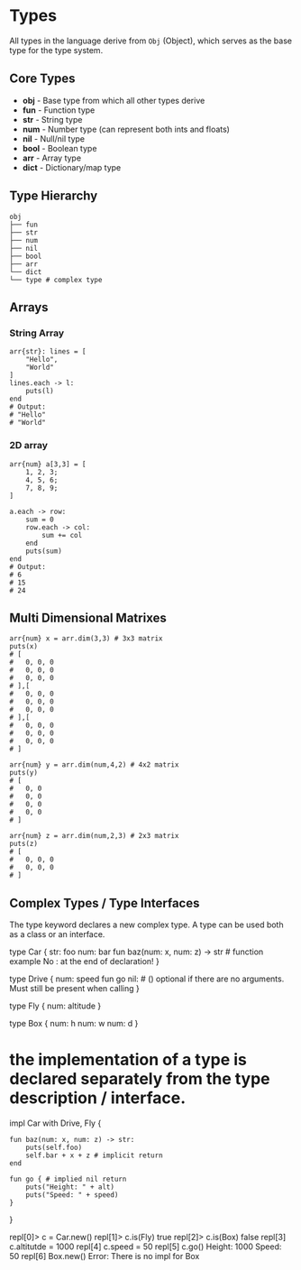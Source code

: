 # Types

All types in the language derive from `Obj` (Object), which serves as the base type for the type system.

## Core Types

- **obj** - Base type from which all other types derive
- **fun** - Function type
- **str** - String type
- **num** - Number type (can represent both ints and floats)
- **nil** - Null/nil type
- **bool** - Boolean type
- **arr** - Array type
- **dict** - Dictionary/map type

## Type Hierarchy

```
obj
├── fun
├── str
├── num
├── nil
├── bool
├── arr
└── dict
└── type # complex type
```


## Arrays

### String Array

```
arr{str}: lines = [
    "Hello",
    "World"
]
lines.each -> l:
    puts(l)
end
# Output:
# "Hello"
# "World"
```

### 2D array
```
arr{num} a[3,3] = [
    1, 2, 3;
    4, 5, 6;
    7, 8, 9;
]

a.each -> row:
    sum = 0
    row.each -> col:
        sum += col
    end
    puts(sum)
end
# Output:
# 6
# 15
# 24
```

## Multi Dimensional Matrixes
```
arr{num} x = arr.dim(3,3) # 3x3 matrix
puts(x)
# [
#   0, 0, 0
#   0, 0, 0
#   0, 0, 0
# ],[
#   0, 0, 0
#   0, 0, 0
#   0, 0, 0
# ],[
#   0, 0, 0
#   0, 0, 0
#   0, 0, 0
# ]
```
```
arr{num} y = arr.dim(num,4,2) # 4x2 matrix
puts(y)
# [
#   0, 0
#   0, 0
#   0, 0
#   0, 0
# ]
```

```
arr{num} z = arr.dim(num,2,3) # 2x3 matrix
puts(z)
# [
#   0, 0, 0
#   0, 0, 0
# ]
```


## Complex Types / Type Interfaces

The type keyword declares a new complex type.  A type can be used both as a class or an interface.

type Car {
    str: foo
    num: bar
    fun baz(num: x, num: z) -> str # function example No : at the end of declaration!
}

type Drive {
    num: speed
    fun go nil: # () optional if there are no arguments.  Must still be present when calling
}

type Fly {
    num: altitude
}

type Box {
    num: h
    num: w
    num: d
}

# the implementation of a type is declared separately from the type description / interface.
impl Car with Drive, Fly {

    fun baz(num: x, num: z) -> str:
        puts(self.foo)
        self.bar + x + z # implicit return
    end

    fun go { # implied nil return
        puts("Height: " + alt)
        puts("Speed: " + speed)
    }

}

repl[0]> c = Car.new()
repl[1]> c.is(Fly)
   true
repl[2]> c.is(Box)
   false
repl[3] c.altitutde = 1000
repl[4] c.speed = 50
repl[5] c.go()
   Height: 1000
   Speed: 50
repl[6] Box.new()
   Error: There is no impl for Box

